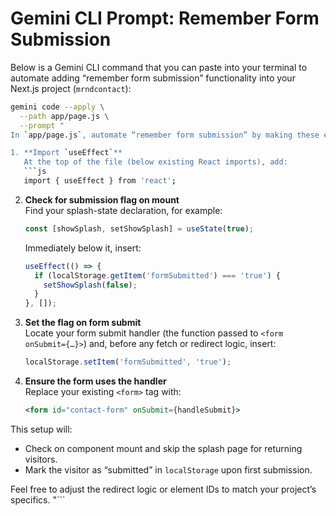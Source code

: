 # Gemini CLI Prompt: Remember Form Submission

Below is a Gemini CLI command that you can paste into your terminal to automate adding “remember form submission” functionality into your Next.js project (`mrndcontact`):

```bash
gemini code --apply \
  --path app/page.js \
  --prompt "
In `app/page.js`, automate “remember form submission” by making these edits:

1. **Import `useEffect`**  
   At the top of the file (below existing React imports), add:
   ```js
   import { useEffect } from 'react';
   ```

2. **Check for submission flag on mount**  
   Find your splash-state declaration, for example:
   ```js
   const [showSplash, setShowSplash] = useState(true);
   ```
   Immediately below it, insert:
   ```js
   useEffect(() => {
     if (localStorage.getItem('formSubmitted') === 'true') {
       setShowSplash(false);
     }
   }, []);
   ```

3. **Set the flag on form submit**  
   Locate your form submit handler (the function passed to `<form onSubmit={…}>`) and, before any fetch or redirect logic, insert:
   ```js
   localStorage.setItem('formSubmitted', 'true');
   ```

4. **Ensure the form uses the handler**  
   Replace your existing `<form>` tag with:
   ```jsx
   <form id="contact-form" onSubmit={handleSubmit}>
   ```

This setup will:
- Check on component mount and skip the splash page for returning visitors.
- Mark the visitor as “submitted” in `localStorage` upon first submission.

Feel free to adjust the redirect logic or element IDs to match your project’s specifics.
"```

